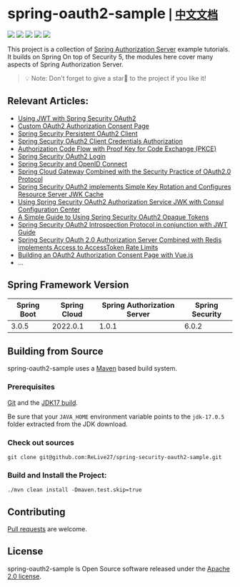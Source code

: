 # <font size="6p">spring-oauth2-sample</font> <font size="5p">  | [中文文档](README_CN.md)</font>

<p align="left">
	<a href="https://github.com/ReLive27/spring-security-oauth2-sample/stargazers"><img src="https://img.shields.io/github/stars/ReLive27/spring-security-oauth2-sample?style=flat-square&logo=GitHub"></a>
	<a href="https://github.com/ReLive27/spring-security-oauth2-sample/network/members"><img src="https://img.shields.io/github/forks/ReLive27/spring-security-oauth2-sample?style=flat-square&logo=GitHub"></a>
	<a href="https://github.com/ReLive27/spring-security-oauth2-sample/watchers"><img src="https://img.shields.io/github/watchers/ReLive27/spring-security-oauth2-sample?style=flat-square&logo=GitHub"></a>
	<a href="https://github.com/ReLive27/spring-security-oauth2-sample/issues"><img src="https://img.shields.io/github/issues/ReLive27/spring-security-oauth2-sample.svg?style=flat-square&logo=GitHub"></a>
	<a href="https://github.com/ReLive27/spring-security-oauth2-sample/blob/main/LICENSE"><img src="https://img.shields.io/github/license/ReLive27/spring-security-oauth2-sample.svg?style=flat-square"></a>
</p>

This project is a collection of [Spring Authorization Server](https://spring.io/projects/spring-authorization-server)
example tutorials. It builds on Spring On top of Security 5, the modules here cover many aspects of Spring Authorization
Server.

> 💡 Note: Don’t forget to give a star🌟 to the project if you like it!

## Relevant Articles:

- [Using JWT with Spring Security OAuth2](https://relive27.github.io/blog/spring-security-oauth2-jwt)
- [Custom OAuth2 Authorization Consent Page](https://relive27.github.io/blog/custom-oauth2-consent-page)
- [Spring Security Persistent OAuth2 Client](https://relive27.github.io/blog/persisrence-oauth2-client)
- [Spring Security OAuth2 Client Credentials Authorization](https://relive27.github.io/blog/oauth2-client-model)
- [Authorization Code Flow with Proof Key for Code Exchange (PKCE)](https://relive27.github.io/blog/oauth2-pkce)
- [Spring Security OAuth2 Login](https://relive27.github.io/blog/oauth2-login)
- [Spring Security and OpenID Connect](https://relive27.github.io/blog/springn-security-oidc)
- [Spring Cloud Gateway Combined with the Security Practice of OAuth2.0 Protocol](https://relive27.github.io/blog/spring-gateway-oauth2)
- [Spring Security OAuth2 implements Simple Key Rotation and Configures Resource Server JWK Cache](https://relive27.github.io/blog/jwk-cache-and-rotate-key)
- [Using Spring Security OAuth2 Authorization Service JWK with Consul Configuration Center](https://relive27.github.io/blog/oauth2-jwk-consul-config)
- [A Simple Guide to Using Spring Security OAuth2 Opaque Tokens](https://relive27.github.io/blog/oauth2-opaque-token)
- [Spring Security OAuth2 Introspection Protocol in conjunction with JWT Guide](https://relive27.github.io/blog/oauth2-introspection-with-jwt)
- [Spring Security OAuth 2.0 Authorization Server Combined with Redis implements Access to AccessToken Rate Limits](https://relive27.github.io/blog/oauth2-token-access-restrictions)
- [Building an OAuth2 Authorization Consent Page with Vue.js](https://relive27.github.io/blog/oauth2-custom-consent-page-with-vue)
- ...

## Spring Framework Version

| Spring Boot   | Spring Cloud  | Spring Authorization Server  |  Spring Security  |
| ---------------- | ----------------- |----------------- |  -------- |
| 3.0.5           | 2022.0.1       | 1.0.1            |   6.0.2  |

## Building from Source

spring-oauth2-sample uses a [Maven](https://maven.apache.org/) based build system.

### Prerequisites

[Git](https://help.github.com/set-up-git-redirect) and
the [JDK17 build](https://www.oracle.com/technetwork/java/javase/downloads).

Be sure that your `JAVA_HOME` environment variable points to the `jdk-17.0.5` folder extracted from the JDK download.

### Check out sources

```
git clone git@github.com:ReLive27/spring-security-oauth2-sample.git
```

### Build and Install the Project:

```
./mvn clean install -Dmaven.test.skip=true
```

## Contributing

[Pull requests](https://help.github.com/articles/creating-a-pull-request) are welcome.

## License

spring-oauth2-sample is Open Source software released under the
[Apache 2.0 license](https://www.apache.org/licenses/LICENSE-2.0.html).
